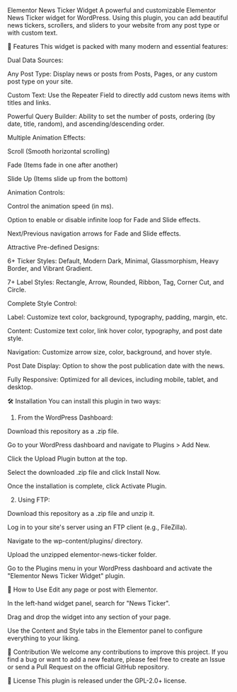 Elementor News Ticker Widget
A powerful and customizable Elementor News Ticker widget for WordPress. Using this plugin, you can add beautiful news tickers, scrollers, and sliders to your website from any post type or with custom text.

🌟 Features
This widget is packed with many modern and essential features:

Dual Data Sources:

Any Post Type: Display news or posts from Posts, Pages, or any custom post type on your site.

Custom Text: Use the Repeater Field to directly add custom news items with titles and links.

Powerful Query Builder: Ability to set the number of posts, ordering (by date, title, random), and ascending/descending order.

Multiple Animation Effects:

Scroll (Smooth horizontal scrolling)

Fade (Items fade in one after another)

Slide Up (Items slide up from the bottom)

Animation Controls:

Control the animation speed (in ms).

Option to enable or disable infinite loop for Fade and Slide effects.

Next/Previous navigation arrows for Fade and Slide effects.

Attractive Pre-defined Designs:

6+ Ticker Styles: Default, Modern Dark, Minimal, Glassmorphism, Heavy Border, and Vibrant Gradient.

7+ Label Styles: Rectangle, Arrow, Rounded, Ribbon, Tag, Corner Cut, and Circle.

Complete Style Control:

Label: Customize text color, background, typography, padding, margin, etc.

Content: Customize text color, link hover color, typography, and post date style.

Navigation: Customize arrow size, color, background, and hover style.

Post Date Display: Option to show the post publication date with the news.

Fully Responsive: Optimized for all devices, including mobile, tablet, and desktop.

🛠️ Installation
You can install this plugin in two ways:

1. From the WordPress Dashboard:

Download this repository as a .zip file.

Go to your WordPress dashboard and navigate to Plugins > Add New.

Click the Upload Plugin button at the top.

Select the downloaded .zip file and click Install Now.

Once the installation is complete, click Activate Plugin.

2. Using FTP:

Download this repository as a .zip file and unzip it.

Log in to your site's server using an FTP client (e.g., FileZilla).

Navigate to the wp-content/plugins/ directory.

Upload the unzipped elementor-news-ticker folder.

Go to the Plugins menu in your WordPress dashboard and activate the "Elementor News Ticker Widget" plugin.

🚀 How to Use
Edit any page or post with Elementor.

In the left-hand widget panel, search for "News Ticker".

Drag and drop the widget into any section of your page.

Use the Content and Style tabs in the Elementor panel to configure everything to your liking.

🤝 Contribution
We welcome any contributions to improve this project. If you find a bug or want to add a new feature, please feel free to create an Issue or send a Pull Request on the official GitHub repository.

📜 License
This plugin is released under the GPL-2.0+ license.
